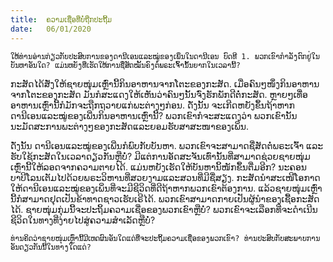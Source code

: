 ```yaml
---
title:  ຄວາມເຊື່ອທີ່ບໍ່ຖືກປະຖີ້ມ
date:   06/01/2020
---
```


`ໃຫ້ທ່ານອ່ານກ່ຽວກັບປະສົບການຂອງດານີເອນແລະໝູ່ຂອງເພິ່ນໃນດານີເອນ ບົດທີ 1. ພວກເຂົາກຳລັງຕົກຢູ່ໃນບັນຫາອັນໃດ? ແມ່ນຫຍັງທີ່ເຮັດໃຫ້ການຊື່ສັດໝັ້ນຄົງຕໍ່ພຣະເຈົ້ານັ້ນຍາກໃນເວລານີ້?`

ກະສັດໄດ້ສັ່ງໃຫ້ຊາຍໜຸ່ມເຫຼົ່ານີ້ກິນອາຫານຈາກໂຕະຂອງກະສັດ. ເມື່ອຄົນໆໜຶ່ງກິນອາຫານຈາກໂຕະຂອງກະສັດ ມັນກໍສະແດງໃຫ້ເຫັນວ່າຄົນໆນັ້ນຈົ່ງຮັກພັກດີຕໍ່ກະສັດ. ຫຼາຍໆເທື່ອອາຫານເຫຼົ່ານີ້ກໍມັກຈະຖືກຖວາຍແກ່ພະຕ່າງໆກ່ອນ. ດັ່ງນັ້ນ ຈະເກີດຫຍັງຂຶ້ນຖ້າຫາກດານີເອນແລະໝູ່ຂອງເພີ່ນກິນອາຫານເຫຼົ່ານີ້? ພວກເຂົາກໍຈະສະແດງວ່າ ພວກເຂົານັ້ນນະມັດສະການພະຕ່າງໆຂອງກະສັດແລະຍອມຮັບສາສະໜາຂອງເພິ່ນ.

ດັ່ງນັ້ນ ດານີເອນແລະໝູ່ຂອງເພີ່ນກໍພົບກັບບັນຫາ. ພວກເຂົາຈະສາມາດຊື່ສັດຕໍ່ພຣະເຈົ້າ ແລະ ຮັບໃຊ້ກະສັດໃນເວລາດຽວກັນຫຼືບໍ່? ມີແຕ່ການອັດສະຈັນເທົ່ານັ້ນທີ່ສາມາດຊ່ວຍຊາຍໜຸ່ມເຫຼົ່ານີ້ໃຫ້ລອດຈາກຄວາມຕາຍໄດ້. ແມ່ນຫຍັງເຮັດໃຫ້ບັນຫານິ້ໜັກຂຶ້ນຕື່ມອີກ? ນະຄອນບາບີໂລນເຕັມໄປດ້ວຍພຣະວິຫານທີ່ສວຍງາມແລະສວນທີ່ມີຊື່ສຽງ. ກະສັດນຳສະເໜີໂອກາດໃຫ້ດານີເອນແລະໝູ່ຂອງເພິ່ນທີ່ຈະມີຊີວິດທີ່ດີຖ້າຫາກພວກເຂົາຕ້ອງການ. ແລ້ວຊາຍໜຸ່ມເຫຼົ່ານີ້ກໍສາມາດຢຸດເປັນຂ້າທາດຊາວເຮັບເຣີໄດ້. ພວກເຂົາສາມາດກາຍເປັນຜູ້ນຳຂອງເຊື້ອກະສັດໄດ້. ຊາຍໜຸ່ມກຸ່ມນີ້ຈະປະຖິ້ມຄວາມເຊື່ອຂອງພວກເຂົາຫຼືບໍ່? ພວກເຂົາຈະເລືອກທີ່ຈະດຳເນີນຊີວິດໃນທາງທີ່ງ່າຍໄປສູ່ຄວາມສຳເລັດຫຼືບໍ່?

`ທ່ານຄິດວ່າຊາຍໜຸ່ມເຫຼົ່ານີ້ມີເຫດຜົນອັນໃດແດ່ທີ່ຈະປະຖິ້ມຄວາມເຊື່ອຂອງພວກເຂົາ? ທ່ານປະສົບກັບສະພາບການອັນດຽວກັນນີ້ໃນທາງໃດແດ່?`